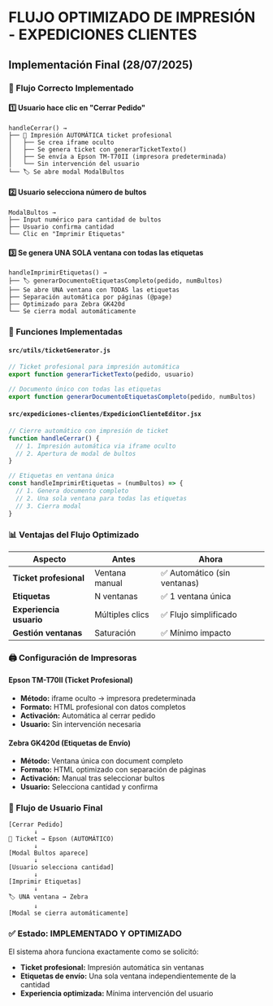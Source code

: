 # FLUJO OPTIMIZADO DE IMPRESIÓN - EXPEDICIONES CLIENTES

## Implementación Final (28/07/2025)

### 🎯 Flujo Correcto Implementado

#### 1️⃣ **Usuario hace clic en "Cerrar Pedido"**
```
handleCerrar() →
├── 📄 Impresión AUTOMÁTICA ticket profesional
│   ├── Se crea iframe oculto
│   ├── Se genera ticket con generarTicketTexto()
│   ├── Se envía a Epson TM-T70II (impresora predeterminada)
│   └── Sin intervención del usuario
└── 🏷️ Se abre modal ModalBultos
```

#### 2️⃣ **Usuario selecciona número de bultos**
```
ModalBultos →
├── Input numérico para cantidad de bultos
├── Usuario confirma cantidad
└── Clic en "Imprimir Etiquetas"
```

#### 3️⃣ **Se genera UNA SOLA ventana con todas las etiquetas**
```
handleImprimirEtiquetas() →
├── 🏷️ generarDocumentoEtiquetasCompleto(pedido, numBultos)
├── Se abre UNA ventana con TODAS las etiquetas
├── Separación automática por páginas (@page)
├── Optimizado para Zebra GK420d
└── Se cierra modal automáticamente
```

### 🔧 Funciones Implementadas

#### `src/utils/ticketGenerator.js`

```javascript
// Ticket profesional para impresión automática
export function generarTicketTexto(pedido, usuario)

// Documento único con todas las etiquetas
export function generarDocumentoEtiquetasCompleto(pedido, numBultos)
```

#### `src/expediciones-clientes/ExpedicionClienteEditor.jsx`

```javascript
// Cierre automático con impresión de ticket
function handleCerrar() {
  // 1. Impresión automática via iframe oculto
  // 2. Apertura de modal de bultos
}

// Etiquetas en ventana única
const handleImprimirEtiquetas = (numBultos) => {
  // 1. Genera documento completo
  // 2. Una sola ventana para todas las etiquetas
  // 3. Cierra modal
}
```

### 📊 Ventajas del Flujo Optimizado

| Aspecto | Antes | Ahora |
|---------|--------|-------|
| **Ticket profesional** | Ventana manual | ✅ Automático (sin ventanas) |
| **Etiquetas** | N ventanas | ✅ 1 ventana única |
| **Experiencia usuario** | Múltiples clics | ✅ Flujo simplificado |
| **Gestión ventanas** | Saturación | ✅ Mínimo impacto |

### 🖨️ Configuración de Impresoras

#### **Epson TM-T70II (Ticket Profesional)**
- **Método:** iframe oculto → impresora predeterminada
- **Formato:** HTML profesional con datos completos
- **Activación:** Automática al cerrar pedido
- **Usuario:** Sin intervención necesaria

#### **Zebra GK420d (Etiquetas de Envío)**
- **Método:** Ventana única con document completo
- **Formato:** HTML optimizado con separación de páginas
- **Activación:** Manual tras seleccionar bultos
- **Usuario:** Selecciona cantidad y confirma

### 🔄 Flujo de Usuario Final

```
[Cerrar Pedido] 
       ↓
📄 Ticket → Epson (AUTOMÁTICO)
       ↓
[Modal Bultos aparece]
       ↓
[Usuario selecciona cantidad]
       ↓
[Imprimir Etiquetas]
       ↓
🏷️ UNA ventana → Zebra
       ↓
[Modal se cierra automáticamente]
```

### ✅ Estado: IMPLEMENTADO Y OPTIMIZADO

El sistema ahora funciona exactamente como se solicitó:
- **Ticket profesional:** Impresión automática sin ventanas
- **Etiquetas de envío:** Una sola ventana independientemente de la cantidad
- **Experiencia optimizada:** Mínima intervención del usuario
